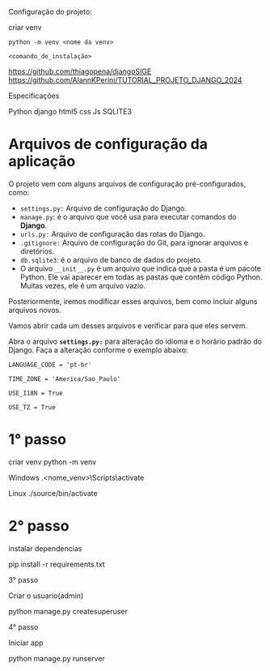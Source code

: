 

Configuração do projeto:

criar venv
```
python -m venv <nome da venv>
```

```
<comando_de_instalação>
```

https://github.com/thiagopena/djangoSIGE
https://github.com/AlannKPerini/TUTORIAL_PROJETO_DJANGO_2024


Especificações

Python
django
html5
css
Js
SQLITE3


# Arquivos de configuração da aplicação

O projeto vem com alguns arquivos de configuração pré-configurados, como:

- `settings.py:` Arquivo de configuração do Django.
- `manage.py`: é o arquivo que você usa para executar comandos do **Django**.
- `urls.py:` Arquivo de configuração das rotas do Django.
- `.gitignore:` Arquivo de configuração do Git, para ignorar arquivos e diretórios.
-  `db.sqlite3`: é o arquivo de banco de dados do projeto.
-  O arquivo `__init__.py` é um arquivo que indica que a pasta é um pacote Python. Ele vai aparecer em todas as pastas que contêm código Python. Muitas vezes, ele é um arquivo vazio.
  
Posteriormente, iremos modificar esses arquivos, bem como incluir alguns arquivos novos.

  Vamos abrir cada um desses arquivos e verificar para que eles servem.

Abra o arquivo **`settings.py:`** para alteração do idioma  e o horário padrão do Django. Faça a alteração conforme o exemplo abaixo:

```shell
LANGUAGE_CODE = 'pt-br'

TIME_ZONE = 'America/Sao_Paulo'

USE_I18N = True

USE_TZ = True
```


# 1° passo

criar venv 
python -m venv <nome da venv>

Windows
.\<nome_venv>\Scripts\activate

Linux
./source/bin/activate

# 2° passo

instalar dependencias 

pip install -r requirements.txt

3° passo

Criar o usuario(admin)

python manage.py createsuperuser

4° passo

Iniciar app

python manage.py runserver




